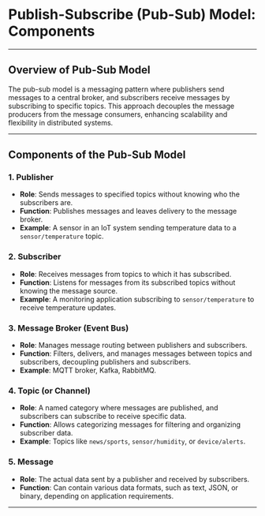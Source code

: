 # Publish-Subscribe (Pub-Sub) Model: Components

---

## Overview of Pub-Sub Model

The pub-sub model is a messaging pattern where publishers send messages to a central broker, and subscribers receive messages by subscribing to specific topics. This approach decouples the message producers from the message consumers, enhancing scalability and flexibility in distributed systems.

---

## Components of the Pub-Sub Model

### 1. Publisher
- **Role**: Sends messages to specified topics without knowing who the subscribers are.
- **Function**: Publishes messages and leaves delivery to the message broker.
- **Example**: A sensor in an IoT system sending temperature data to a `sensor/temperature` topic.

### 2. Subscriber
- **Role**: Receives messages from topics to which it has subscribed.
- **Function**: Listens for messages from its subscribed topics without knowing the message source.
- **Example**: A monitoring application subscribing to `sensor/temperature` to receive temperature updates.

### 3. Message Broker (Event Bus)
- **Role**: Manages message routing between publishers and subscribers.
- **Function**: Filters, delivers, and manages messages between topics and subscribers, decoupling publishers and subscribers.
- **Example**: MQTT broker, Kafka, RabbitMQ.

### 4. Topic (or Channel)
- **Role**: A named category where messages are published, and subscribers can subscribe to receive specific data.
- **Function**: Allows categorizing messages for filtering and organizing subscriber data.
- **Example**: Topics like `news/sports`, `sensor/humidity`, or `device/alerts`.

### 5. Message
- **Role**: The actual data sent by a publisher and received by subscribers.
- **Function**: Can contain various data formats, such as text, JSON, or binary, depending on application requirements.

---


